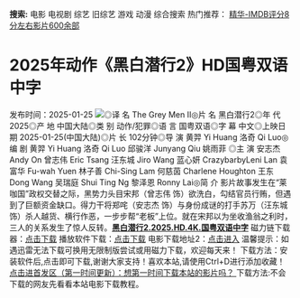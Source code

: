 **搜索:** 电影 电视剧 综艺 旧综艺 游戏 动漫 综合搜索 热门推荐： [精华-IMDB评分8分左右影片600余部](https://www.dytt8.com/html/gndy/jddy/20160320/50510.html)
# 2025年动作《黑白潜行2》HD国粤双语中字
发布时间：2025-01-25 
![](https://g.imgtg.com/uploads/5829/6794657e12825.jpg)◎译 名 The Grey Men Ⅱ◎片 名 黑白潜行2◎年 代 2025◎产 地 中国大陆◎类 别 动作/犯罪◎语 言 国粤双语◎字 幕 中文◎上映日期 2025-01-25(中国大陆)◎片 长 102分钟◎导 演 黄羿 Yi Huang 洛奇 Qi Luo◎编 剧 黄羿 Yi Huang 洛奇 Qi Luo 邱骏洋 Junyang Qiu 姚雨菲 ◎主 演 安志杰 Andy On 曾志伟 Eric Tsang 汪东城 Jiro Wang 蓝心妍 CrazybarbyLeni Lan 袁富华 Fu-wah Yuen 林子善 Chi-Sing Lam 何慈茵 Charlene Houghton 王东 Dong Wang 吴瑞庭 Shui Ting Ng 黎泽恩 Ronny Lai◎简 介 影片故事发生在“莱咖国”政权交替之际，黑势力头目宋邦（曾志伟 饰）欲洗白，勾结官员行贿，但遇到了巨额资金缺口。得力干将郑咤（安志杰 饰）与身份成谜的打手苏万（汪东城 饰）杀人越货、横行作恶，一步步帮“老板”上位。就在宋邦以为坐收渔翁之利时，三人的关系发生了惊人反转。[**黑白潜行2.2025.HD.4K.国粤双语中字**](magnet:?xt=urn:btih:c2cf752633730e0df447f3504966d7963c88fe6f&dn=%e9%98%b3%e5%85%89%e7%94%b5%e5%bd%b1dygod.org.%e9%bb%91%e7%99%bd%e6%bd%9c%e8%a1%8c2.2025.HD.4K.%e5%9b%bd%e7%b2%a4%e5%8f%8c%e8%af%ad%e4%b8%ad%e5%ad%97.mkv&tr=udp%3a%2f%2ftracker.opentrackr.org%3a1337%2fannounce&tr=udp%3a%2f%2fexodus.desync.com%3a6969%2fannounce) 磁力链下载器：[点击下载](https://dygod.org/js/bt.htm "qBittorrent") 播放软件下载：[点击下载](https://dygod.org/js/player.htm "PotPlayer") 电影下载地址2：[点击进入](https://dygod.org/ "阳光电影") 温馨提示：如遇迅雷无法下载可换用无限制版尝试或用磁力下载，欢迎每天来！  下载方法：安装软件后,点击即可下载,谢谢大家支持！喜欢本站,请使用Ctrl+D进行添加收藏！ [点击进首发区（第一时间更新）：想第一时间下载本站的影片吗？ ](https://www.ygdy8.net/)下载方法:不会下载的网友先看看本站电影下载教程。